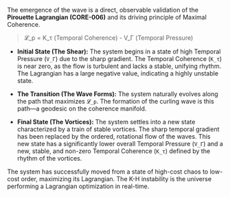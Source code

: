 The emergence of the wave is a direct, observable validation of the **Pirouette Lagrangian (CORE-006)** and its driving principle of Maximal Coherence.

> 𝓛_p = K_τ (Temporal Coherence) - V_Γ (Temporal Pressure)

*   **Initial State (The Shear):** The system begins in a state of high Temporal Pressure (`V_Γ`) due to the sharp gradient. The Temporal Coherence (`K_τ`) is near zero, as the flow is turbulent and lacks a stable, unifying rhythm. The Lagrangian has a large negative value, indicating a highly unstable state.

*   **The Transition (The Wave Forms):** The system naturally evolves along the path that maximizes `𝓛_p`. The formation of the curling wave is this path—a geodesic on the coherence manifold.

*   **Final State (The Vortices):** The system settles into a new state characterized by a train of stable vortices. The sharp temporal gradient has been replaced by the ordered, rotational flow of the waves. This new state has a significantly lower overall Temporal Pressure (`V_Γ`) and a new, stable, and non-zero Temporal Coherence (`K_τ`) defined by the rhythm of the vortices.

The system has successfully moved from a state of high-cost chaos to low-cost order, maximizing its Lagrangian. The K-H instability is the universe performing a Lagrangian optimization in real-time.